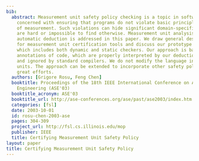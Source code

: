 ```yaml
---
bib:
  abstract: Measurement unit safety policy checking is a topic in software analysis
    concerned with ensuring that programs do not violate basic principles of units
    of measurement. Such violations can hide significant domain-specific errors which
    are hard or impossible to find otherwise. Measurement unit analysis by means of
    automatic deduction is addressed in this paper. We draw general design principles
    for measurement unit certification tools and discuss our prototype for the C language,
    which includes both dynamic and static checkers. Our approach is based on assume/assert
    annotations of code, which are properly interpreted by our deduction-based tools
    and ignored by standard compilers. We do not modify the language in order to support
    units. The approach can be extended to incorporate other safety policies without
    great efforts.
  authors: [Grigore Rosu, Feng Chen]
  booktitle: Proceedings of the 18th IEEE International Conference on Automated Software
    Engineering (ASE'03)
  booktitle_acronym: ASE'03
  booktitle_url: http://ase-conferences.org/ase/past/ase2003/index.htm
  categories: [fsl]
  date: 2003-10-01
  id: rosu-chen-2003-ase
  pages: 304-309
  project_url: http://fsl.cs.illinois.edu/mop
  publisher: IEEE
  title: Certifying Measurement Unit Safety Policy
layout: paper
title: Certifying Measurement Unit Safety Policy
---
```

